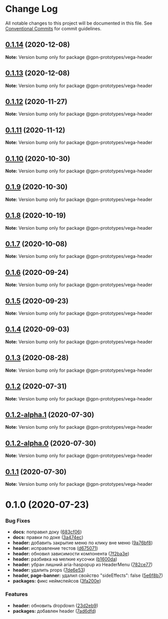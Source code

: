 # Change Log

All notable changes to this project will be documented in this file.
See [Conventional Commits](https://conventionalcommits.org) for commit guidelines.

## [0.1.14](https://github.com/gpn-prototypes/vega-ui/compare/@gpn-prototypes/vega-header@0.1.13...@gpn-prototypes/vega-header@0.1.14) (2020-12-08)

**Note:** Version bump only for package @gpn-prototypes/vega-header





## [0.1.13](https://github.com/gpn-prototypes/vega-ui/compare/@gpn-prototypes/vega-header@0.1.12...@gpn-prototypes/vega-header@0.1.13) (2020-12-08)

**Note:** Version bump only for package @gpn-prototypes/vega-header





## [0.1.12](https://github.com/gpn-prototypes/vega-ui/compare/@gpn-prototypes/vega-header@0.1.11...@gpn-prototypes/vega-header@0.1.12) (2020-11-27)

**Note:** Version bump only for package @gpn-prototypes/vega-header





## [0.1.11](https://github.com/gpn-prototypes/vega-ui/compare/@gpn-prototypes/vega-header@0.1.10...@gpn-prototypes/vega-header@0.1.11) (2020-11-12)

**Note:** Version bump only for package @gpn-prototypes/vega-header





## [0.1.10](https://github.com/gpn-prototypes/vega-ui/compare/@gpn-prototypes/vega-header@0.1.9...@gpn-prototypes/vega-header@0.1.10) (2020-10-30)

**Note:** Version bump only for package @gpn-prototypes/vega-header





## [0.1.9](https://github.com/gpn-prototypes/vega-ui/compare/@gpn-prototypes/vega-header@0.1.8...@gpn-prototypes/vega-header@0.1.9) (2020-10-30)

**Note:** Version bump only for package @gpn-prototypes/vega-header





## [0.1.8](https://github.com/gpn-prototypes/vega-ui/compare/@gpn-prototypes/vega-header@0.1.7...@gpn-prototypes/vega-header@0.1.8) (2020-10-19)

**Note:** Version bump only for package @gpn-prototypes/vega-header





## [0.1.7](https://github.com/gpn-prototypes/vega-ui/compare/@gpn-prototypes/vega-header@0.1.6...@gpn-prototypes/vega-header@0.1.7) (2020-10-08)

**Note:** Version bump only for package @gpn-prototypes/vega-header





## [0.1.6](https://github.com/gpn-prototypes/vega-ui/compare/@gpn-prototypes/vega-header@0.1.5...@gpn-prototypes/vega-header@0.1.6) (2020-09-24)

**Note:** Version bump only for package @gpn-prototypes/vega-header





## [0.1.5](https://github.com/gpn-prototypes/vega-ui/compare/@gpn-prototypes/vega-header@0.1.4...@gpn-prototypes/vega-header@0.1.5) (2020-09-23)

**Note:** Version bump only for package @gpn-prototypes/vega-header





## [0.1.4](https://github.com/gpn-prototypes/vega-ui/compare/@gpn-prototypes/vega-header@0.1.3...@gpn-prototypes/vega-header@0.1.4) (2020-09-03)

**Note:** Version bump only for package @gpn-prototypes/vega-header





## [0.1.3](https://github.com/gpn-prototypes/vega-ui/compare/@gpn-prototypes/vega-header@0.1.2...@gpn-prototypes/vega-header@0.1.3) (2020-08-28)

**Note:** Version bump only for package @gpn-prototypes/vega-header





## [0.1.2](https://github.com/gpn-prototypes/vega-ui/compare/@gpn-prototypes/vega-header@0.1.1...@gpn-prototypes/vega-header@0.1.2) (2020-07-31)

**Note:** Version bump only for package @gpn-prototypes/vega-header





## [0.1.2-alpha.1](https://github.com/gpn-prototypes/vega-ui/compare/@gpn-prototypes/vega-header@0.1.1...@gpn-prototypes/vega-header@0.1.2-alpha.1) (2020-07-30)

**Note:** Version bump only for package @gpn-prototypes/vega-header





## [0.1.2-alpha.0](https://github.com/gpn-prototypes/vega-ui/compare/@gpn-prototypes/vega-header@0.1.1...@gpn-prototypes/vega-header@0.1.2-alpha.0) (2020-07-30)

**Note:** Version bump only for package @gpn-prototypes/vega-header





## [0.1.1](https://github.com/gpn-prototypes/vega-ui/compare/@gpn-prototypes/vega-header@0.1.0...@gpn-prototypes/vega-header@0.1.1) (2020-07-30)

**Note:** Version bump only for package @gpn-prototypes/vega-header





# 0.1.0 (2020-07-23)


### Bug Fixes

* **docs:** поправил доку ([683cf06](https://github.com/gpn-prototypes/vega-ui/commit/683cf06867d0e1d1bbf56c4ea235ab9533a37daa))
* **docs:** правки по доке ([3a474ec](https://github.com/gpn-prototypes/vega-ui/commit/3a474ecd3f1c5ecf3c8c86f7338a2775662db8a2))
* **header:** добавить закрытие меню по клику вне меню ([9a76bf8](https://github.com/gpn-prototypes/vega-ui/commit/9a76bf8622a3c86b777e7d16d983c5e2acac908a))
* **header:** исправление тестов ([d675071](https://github.com/gpn-prototypes/vega-ui/commit/d675071adede0f043584969af88b21fb6c61fa9e))
* **header:** обновил зависимости компонента ([7f2ba3e](https://github.com/gpn-prototypes/vega-ui/commit/7f2ba3e7eb9539c5fef010abb356f8041307158c))
* **header:** разбивка на мелкие кусочки ([b1600da](https://github.com/gpn-prototypes/vega-ui/commit/b1600dae2dfb35f3f3937078a67f85c0a42b09fe))
* **header:** убран лишний aria-haspopup из HeaderMenu ([782ce77](https://github.com/gpn-prototypes/vega-ui/commit/782ce77564fc24059942d159e3c1cb67a5019029))
* **header:** удалить props ([7de6e53](https://github.com/gpn-prototypes/vega-ui/commit/7de6e533b9d135acce11cb9ea24b2bb3fb177837))
* **header, page-banner:** удалил свойство "sideEffects": false ([5e6f8b7](https://github.com/gpn-prototypes/vega-ui/commit/5e6f8b74d7c2b2d71deb5b5238511792c924780c))
* **packages:** фикс неймспейсов ([3fa200e](https://github.com/gpn-prototypes/vega-ui/commit/3fa200eaea85f15ed67b833bcb4ffdefc674d490))


### Features

* **header:** обновить dropdown ([23d2eb9](https://github.com/gpn-prototypes/vega-ui/commit/23d2eb9530b1370169afc116b84823fdf5814ac6))
* **packages:** добавлен header ([7ad6dfd](https://github.com/gpn-prototypes/vega-ui/commit/7ad6dfd0521f149e8c4c99ee1b09a43df3181678))
